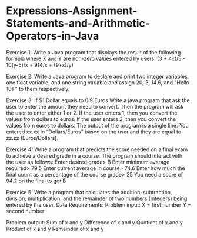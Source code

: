 # Expressions-Assignment-Statements-and-Arithmetic-Operators-in-Java
Exercise 1: Write a Java program that displays the result of the following formula where X and Y are non-zero values entered by users:
(3 + 4x)/5 - 10(y-5)/x + 9(4/x + (9+x)/y)

Exercise 2: Write a Java program to declare and print two integer variables, one float variable, and one string variable and assign 20, 3, 14.6, and "Hello 101 " to them respectively.

Exercise 3: If $1 Dollar equals to 0.9 Euros
Write a java program that ask the user to enter the amount they need to convert.
Then the program will ask the user to enter either 1 or 2.
If the user enters 1, then you convert the values from dollars to euros.
If the user enters 2, then you convert the values from euros to dollars.
The output of the program is a single line:
You entered xx.xx in “Dollars/Euros” based on the user and they are equal to zz.zz (Euros/Dollars).

Exercise 4: Write a program that predicts the score needed on a final exam to achieve a desired grade in a course. The program should interact with the user as follows:
Enter desired grade> B
Enter minimum average required> 79.5
Enter current average in course> 74.6
Enter how much the final count as a percentage of the course grade> 25
You need a score of 94.2 on the final to get B

Exercise 5: Write a program that calculates the addition, subtraction, division, multiplication, and the remainder of two numbers (Integers) being entered by the user.
Data Requirements:
Problem input:
X = first number
Y = second number

Problem output:
Sum of x and y
Difference of x and y
Quotient of x and y
Product of x and y
Remainder of x and y
